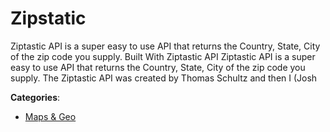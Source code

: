 # Zipstatic


Ziptastic API is a super easy to use API that returns the Country, State, City of the zip code you supply. Built With Ziptastic API Ziptastic API is a super easy to use API that returns the Country, State, City of the zip code you supply. The Ziptastic API was created by Thomas Schultz and then I (Josh



**Categories**:
- [Maps & Geo](https://github.com/apis-list/apis-list#maps-and-geo)




